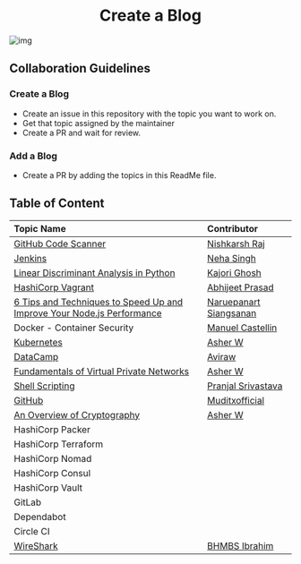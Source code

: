 <h1 align="center">Create a Blog</h1>

![img](img/blog.png)

## Collaboration Guidelines

### Create a Blog

* Create an issue in this repository with the topic you want to work on.
* Get that topic assigned by the maintainer
* Create a PR and wait for review.

### Add a Blog

* Create a PR by adding the topics in this ReadMe file.

## Table of Content

| Topic Name | Contributor |
| :-- | :-- |
| [GitHub Code Scanner](GitHub-CodeScanning.md) | [Nishkarsh Raj](https://www.github.com/NishkarshRaj) |
| [Jenkins](Installation-of-Jenkins-and-Simple-job.md) | [Neha Singh](https://github.com/Nehasingh1300) |
| [Linear Discriminant Analysis in Python](Linear_Discriminant_Analysis.md) | [Kajori Ghosh](https://www.github.com/Kajori4) |
| [HashiCorp Vagrant](Vagrant.md) | [Abhijeet Prasad](https://www.github.com/kudoabhijeet) |
| [6 Tips and Techniques to Speed Up and Improve Your Node.js Performance](6-techniques-nodejs.md) | [Naruepanart Siangsanan](https://github.com/naruepanart) |
| Docker - Container Security | [Manuel Castellin](https://www.github.com/mcastellin) |
| [Kubernetes](Kubernetes.md) |[Asher W](https://github.com/whiskerwind) |
| [DataCamp](DataCamp.md) | [Aviraw](https://github.com/aviraw) |
| [Fundamentals of Virtual Private Networks](fundamentals-of-Virtual-Private-Networks.md) |[Asher W](https://github.com/whiskerwind) |
| [Shell Scripting](ShellScripting.md) | [Pranjal Srivastava](https://github.com/pranjals149) |
| [GitHub](Github.md) | [Muditxofficial](https://github.com/Muditxofficial) |
| [An Overview of Cryptography](An_Overview_of_Cryptography.md)|[Asher W](https://github.com/whiskerwind)|
| HashiCorp Packer |  |
| HashiCorp Terraform | |
| HashiCorp Nomad | |
| HashiCorp Consul | |
| HashiCorp Vault | |
| GitLab | |
| Dependabot | |
| Circle CI | |
| [WireShark](WireShark.md) | [BHMBS Ibrahim](https://www.github.com/barhouum7) |
